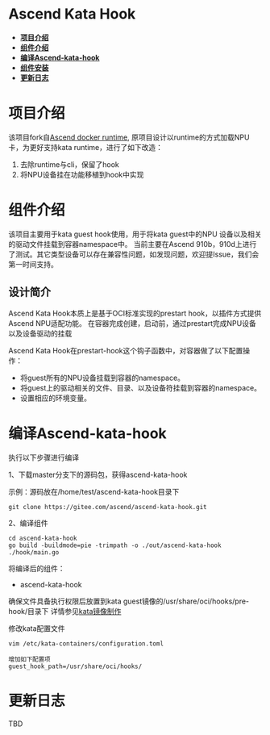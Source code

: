 # Ascend Kata Hook
-  **[项目介绍](#项目介绍)**
-  **[组件介绍](#组件介绍)**
-  **[编译Ascend-kata-hook](#编译Ascend-kata-hook)**
-  **[组件安装](#组件安装)**
-  **[更新日志](#更新日志)**

# 项目介绍
该项目fork自[Ascend docker runtime](https://github.com/Ascend/ascend-docker-runtime), 原项目设计以runtime的方式加载NPU卡，为更好支持kata runtime，进行了如下改造：
1. 去除runtime与cli，保留了hook
2. 将NPU设备挂在功能移植到hook中实现

# 组件介绍
该项目主要用于kata guest hook使用，用于将kata guest中的NPU 设备以及相关的驱动文件挂载到容器namespace中。
当前主要在Ascend 910b，910d上进行了测试。其它类型设备可以存在兼容性问题，如发现问题，欢迎提Issue，我们会第一时间支持。

## 设计简介

Ascend Kata Hook本质上是基于OCI标准实现的prestart hook，以插件方式提供Ascend NPU适配功能。
在容器完成创建，启动前，通过prestart完成NPU设备以及设备驱动的挂载


Ascend Kata Hook在prestart-hook这个钩子函数中，对容器做了以下配置操作：

* 将guest所有的NPU设备挂载到容器的namespace。
* 将guest上的驱动相关的文件、目录、以及设备符挂载到容器的namespace。
* 设置相应的环境变量。

# 编译Ascend-kata-hook
执行以下步骤进行编译

 1、下载master分支下的源码包，获得ascend-kata-hook
 
示例：源码放在/home/test/ascend-kata-hook目录下

```shell
git clone https://gitee.com/ascend/ascend-kata-hook.git
```

2、编译组件

```shell
cd ascend-kata-hook
go build -buildmode=pie -trimpath -o ./out/ascend-kata-hook ./hook/main.go
```

将编译后的组件：

- ascend-kata-hook

确保文件具备执行权限后放置到kata guest镜像的/usr/share/oci/hooks/pre-hook/目录下
详情参见[kata镜像制作](https://ai-study-room.github.io/docs/kata-npu/get-started/build/)

修改kata配置文件 

```shell
vim /etc/kata-containers/configuration.toml

增加如下配置项
guest_hook_path=/usr/share/oci/hooks/
```


# 更新日志
TBD
